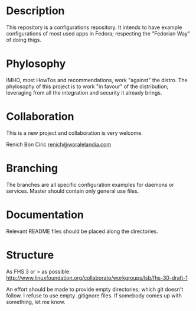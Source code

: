 Description
===========
This repository is a configurations repository. It intends to have example configurations of most used apps in Fedora; respecting the "Fedorian Way" of doing thigs.

Phylosophy
==========
IMHO, most HowTos and recommendations, work "against" the distro. The phylosophy of this project is to work "in favour" of the distribution; leveraging from all the integration and security it already brings.

Collaboration
=============
This is a new project and collaboration is very welcome.

Renich Bon Ciric <renich@woralelandia.com>

Branching
=========
The branches are all specific configuration examples for daemons or services. Master should contain only general use files.

Documentation
=============
Relevant README files should be placed along the directories.

Structure
=========
As FHS 3 or > as possible: http://www.linuxfoundation.org/collaborate/workgroups/lsb/fhs-30-draft-1

An effort should be made to provide empty directories; which git doesn't follow. I refuse to use empty .gitignore files. If somebody comes up with something, let me know.
